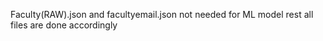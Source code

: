 Faculty(RAW).json and facultyemail.json not needed for ML model
rest all files are done accordingly
